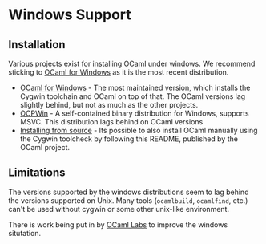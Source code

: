 # Windows Support

## Installation

Various projects exist for installing OCaml under windows. We recommend sticking to 
[OCaml for Windows][ocaml-win] as it is the most recent distribution.

* [OCaml for Windows][ocaml-win] - The most maintained version, which installs the Cygwin toolchain 
and OCaml on top of that. The OCaml versions lag slightly behind, but not as much as the other projects.
* [OCPWin][ocaml-ocpwin] - A self-contained binary distribution for Windows, supports MSVC. This distribution 
lags behind on OCaml versions 
* [Installing from source][ocaml-from-source] - Its possible to also install OCaml manually using the 
Cygwin toolcheck by following this README, published by the OCaml project.


## Limitations

The versions supported by the windows distributions seem to lag behind the versions 
supported on Unix. Many tools (`ocamlbuild`, `ocamlfind`, etc.) can't be used 
without cygwin or some other unix-like environment.  

There is work being put in by [OCaml Labs](http://ocamllabs.io/doc/windows.html) to improve
the windows situtation.

[ocaml-win]: https://fdopen.github.io/opam-repository-mingw/
[ocaml-ocpwin]: http://www.typerex.org/ocpwin.html
[ocaml-from-source]: https://github.com/ocaml/ocaml/blob/trunk/README.win32.adoc
